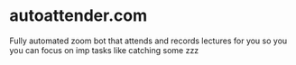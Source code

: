 # autoattender.com
Fully automated zoom bot that attends and records lectures for you so you you can focus on imp tasks like catching some zzz
